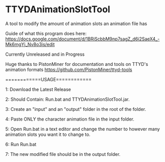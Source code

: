 # TTYDAnimationSlotTool
A tool to modify the amount of animation slots an animation file has

Guide of what this program does here: https://docs.google.com/document/d/1BRiScbbM9np7sagZ_d6i2SaeX4_-Mk6mgYj_Nv8o3is/edit

Currently Unreleased and in Progress

Huge thanks to PistonMiner for documentation and tools on TTYD's animation formats https://github.com/PistonMiner/ttyd-tools

============USAGE============

1: Download the Latest Release

2: Should Contain: Run.bat and TTYDAnimationSlotTool.jar.

3: Create an "input" and an "output" folder in the root of the folder.

4: Paste ONLY the character animation file in the input folder.

5: Open Run.bat in a text editor and change the number to however many animation slots you want it to change to.

6: Run Run.bat

7: The new modified file should be in the output folder.
